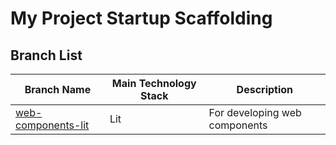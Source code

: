 # My Project Startup Scaffolding

## Branch List

| Branch Name                                                                       | Main Technology Stack | Description                   |
| --------------------------------------------------------------------------------- | --------------------- | ----------------------------- |
| [web-components-lit](https://github.com/LolipopJ/startup/tree/web-components-lit) | Lit                   | For developing web components |
